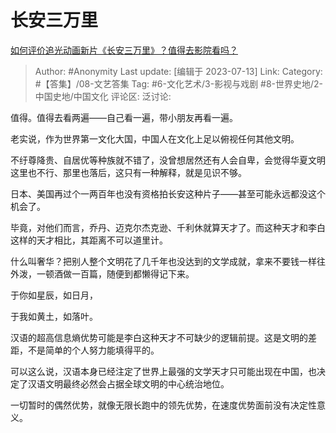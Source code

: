 # 长安三万里
[如何评价追光动画新片《长安三万里》？值得去影院看吗？](https://www.zhihu.com/question/609959903/answer/3115995514)

> Author: #Anonymity
> Last update: [编辑于 2023-07-13]
> Link:
> Category: #【答集】/08-文艺答集
> Tag: #6-文化艺术/3-影视与戏剧 #8-世界史地/2-中国史地/中国文化 
> 评论区:
> 泛讨论:

值得。值得去看两遍——自己看一遍，带小朋友再看一遍。

老实说，作为世界第一文化大国，中国人在文化上足以俯视任何其他文明。

不纡尊降贵、自居优等种族就不错了，没曾想居然还有人会自卑，会觉得华夏文明这里也不行、那里也落后，这只有一种解释，就是见识不够。

日本、美国再过个一两百年也没有资格拍长安这种片子——甚至可能永远都没这个机会了。

毕竟，对他们而言，乔丹、迈克尔杰克逊、千利休就算天才了。而这种天才和李白这样的天才相比，其距离不可以道里计。

什么叫奢华？把别人整个文明花了几千年也没达到的文学成就，拿来不要钱一样往外泼，一顿酒做一百篇，随便到都懒得记下来。

于你如星辰，如日月，

于我如黄土，如落叶。

汉语的超高信息熵优势可能是李白这种天才不可缺少的逻辑前提。这是文明的差距，不是简单的个人努力能填得平的。

可以这么说，汉语本身已经注定了世界上最强的文学天才只可能出现在中国，也决定了汉语文明最终必然会占据全球文明的中心统治地位。

一切暂时的偶然优势，就像无限长跑中的领先优势，在速度优势面前没有决定性意义。
